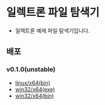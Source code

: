 # 일렉트론 파일 탐색기
- 일렉트론 예제 파일 탐색기입니다.

## 배포
### v0.1.0(unstable)
- [linux/x64(bin)](https://github.com/novel-plus/file-explorer2/releases/download/v0.1.0/file-explorer-0.1.0.zip)
- [win32/x64(exe)](https://github.com/novel-plus/file-explorer2/releases/download/v0.1.0/fileExplorer.Setup.0.1.0.exe)
- [win32/x64(bin)](https://github.com/novel-plus/file-explorer2/releases/download/v0.1.0/fileExplorer-0.1.0-win.zip)
